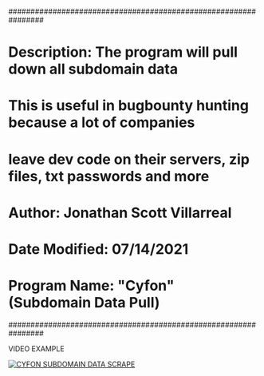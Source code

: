 ################################################################
# Description: The program will pull down all subdomain data
# This is useful in bugbounty hunting because a lot of companies
# leave dev code on their servers, zip files, txt passwords and more
#
# Author: Jonathan Scott Villarreal
# Date Modified: 07/14/2021
# Program Name: "Cyfon" (Subdomain Data Pull)
################################################################

VIDEO EXAMPLE

[![CYFON SUBDOMAIN DATA SCRAPE](https://postimg.cc/jCR2DSDx)](https://youtu.be/NNH6m625sb8 "CYFON SUBDOMAIN DATA SCRAPE")